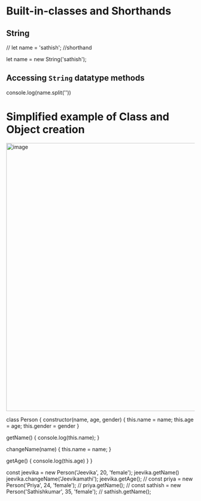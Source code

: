 # Built-in-classes and Shorthands

## String
// let name = 'sathish'; //shorthand

let name = new String('sathish');
## Accessing `String` datatype methods
console.log(name.split(''))

# Simplified example of Class and Object creation
<img width="715" alt="image" src="https://github.com/user-attachments/assets/58183719-f72b-444b-b692-204cc45eeb98">

class Person {
  constructor(name, age, gender) {
      this.name = name;
      this.age = age;
      this.gender = gender
  }
  
  getName() {
    console.log(this.name);
  } 
  
  changeName(name) {
    this.name = name;
  }
  
  getAge() {
    console.log(this.age)
  }
}


const jeevika = new Person('Jeevika', 20, 'female');
jeevika.getName()
jeevika.changeName('Jeevikamathi');
jeevika.getAge();
// const priya = new Person('Priya', 24, 'female');
// priya.getName();
// const sathish = new Person('Sathishkumar', 35, 'female');
// sathish.getName();
